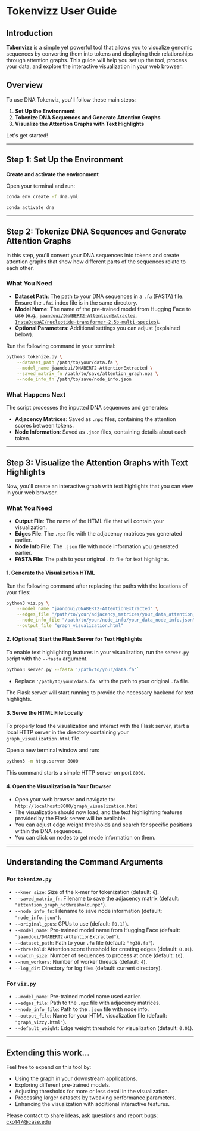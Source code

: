
# Tokenvizz User Guide

## Introduction

**Tokenvizz** is a simple yet powerful tool that allows you to visualize genomic sequences by converting them into tokens and displaying their relationships through attention graphs. This guide will help you set up the tool, process your data, and explore the interactive visualization in your web browser.

## Overview

To use DNA Tokenviz, you'll follow these main steps:

1.  **Set Up the Environment**
2.  **Tokenize DNA Sequences and Generate Attention Graphs**
3.  **Visualize the Attention Graphs with Text Highlights**

Let's get started!

----------

## Step 1: Set Up the Environment
    
**Create and activate the environment**
    
   Open your terminal and run:
    
```bash
conda env create -f dna.yml
```
```bash
conda activate dna
``` 
----------

## Step 2: Tokenize DNA Sequences and Generate Attention Graphs

In this step, you'll convert your DNA sequences into tokens and create attention graphs that show how different parts of the sequences relate to each other.

### What You Need

-   **Dataset Path**: The path to your DNA sequences in a `.fa` (FASTA) file. Ensure the `.fai` index file is in the same directory.
-   **Model Name**: The name of the pre-trained model from Hugging Face to use (e.g., [`jaandoui/DNABERT2-AttentionExtracted`](https://huggingface.co/jaandoui/DNABERT2-AttentionExtracted/discussions), [`InstaDeepAI/nucleotide-transformer-2.5b-multi-species`](https://huggingface.co/InstaDeepAI/nucleotide-transformer-2.5b-multi-species)).
-   **Optional Parameters**: Additional settings you can adjust (explained below).

Run the following command in your terminal:
```bash
python3 tokenize.py \
    --dataset_path /path/to/your/data.fa \
    --model_name jaandoui/DNABERT2-AttentionExtracted \
    --saved_matrix_fn /path/to/save/attention_graph.npz \
    --node_info_fn /path/to/save/node_info.json 
```

### What Happens Next

The script processes the inputted DNA sequences and generates:
-   **Adjacency Matrices**: Saved as `.npz` files, containing the attention scores between tokens.
-   **Node Information**: Saved as `.json` files, containing details about each token.
----------

## Step 3: Visualize the Attention Graphs with Text Highlights

Now, you'll create an interactive graph with text highlights that you can view in your web browser.

### What You Need

-   **Output File**: The name of the HTML file that will contain your visualization.
-   **Edges File**: The `.npz` file with the adjacency matrices you generated earlier.
-   **Node Info File**: The `.json` file with node information you generated earlier.
-   **FASTA File**: The path to your original `.fa` file for text highlights.

#### 1. Generate the Visualization HTML

Run the following command after replacing the paths with the locations of your files:
```bash
python3 viz.py \
    --model_name "jaandoui/DNABERT2-AttentionExtracted" \
    --edges_file "/path/to/your/adjacency_matrices/your_data_attention_graph.npz" \
    --node_info_file "/path/to/your/node_info/your_data_node_info.json" \
    --output_file "graph_visualization.html"
```

#### 2. (Optional) Start the Flask Server for Text Highlights
To enable text highlighting features in your visualization, run the `server.py` script with the `--fasta` argument.
```bash
python3 server.py --fasta '/path/to/your/data.fa'` 
```
-   Replace `'/path/to/your/data.fa'` with the path to your original `.fa` file.

The Flask server will start running to provide the necessary backend for text highlights.

#### 3. Serve the HTML File Locally
To properly load the visualization and interact with the Flask server, start a local HTTP server in the directory containing your `graph_visualization.html` file.

Open a new terminal window and run:
```bash
python3 -m http.server 8000 
```
This command starts a simple HTTP server on port `8000`.

#### 4. Open the Visualization in Your Browser
-   Open your web browser and navigate to: `http://localhost:8000/graph_visualization.html`
-   The visualization should now load, and the text highlighting features provided by the Flask server will be available.
-   You can adjust edge weight thresholds and search for specific positions within the DNA sequences.
- You can click on nodes to get mode information on them.

----------

## Understanding the Command Arguments

### For `tokenize.py`

-   `--kmer_size`: Size of the k-mer for tokenization (default: `6`).
-   `--saved_matrix_fn`: Filename to save the adjacency matrix (default: `"attention_graph_nothreshold.npz"`).
-   `--node_info_fn`: Filename to save node information (default: `"node_info.json"`).
-   `--original_gpus`: GPUs to use (default: `[0,1]`).
-   `--model_name`: Pre-trained model name from Hugging Face (default: `"jaandoui/DNABERT2-AttentionExtracted"`).
-   `--dataset_path`: Path to your `.fa` file (default: `"hg38.fa"`).
-   `--threshold`: Attention score threshold for creating edges (default: `0.01`).
-   `--batch_size`: Number of sequences to process at once (default: `16`).
-   `--num_workers`: Number of worker threads (default: `4`).
-   `--log_dir`: Directory for log files (default: current directory).

### For `viz.py`

-   `--model_name`: Pre-trained model name used earlier.
-   `--edges_file`: Path to the `.npz` file with adjacency matrices.
-   `--node_info_file`: Path to the `.json` file with node info.
-   `--output_file`: Name for your HTML visualization file (default: `"graph_vizzy.html"`).
-   `--default_weight`: Edge weight threshold for visualization (default: `0.01`).

----------

## Extending this work...
Feel free to expand on this tool by:

-   Using the graph in your downstream applications.
-   Exploring different pre-trained models.
-   Adjusting thresholds for more or less detail in the visualization.
-   Processing larger datasets by tweaking performance parameters.
-   Enhancing the visualization with additional interactive features.

Please contact to share ideas, ask questions and report bugs: cxo147@case.edu

